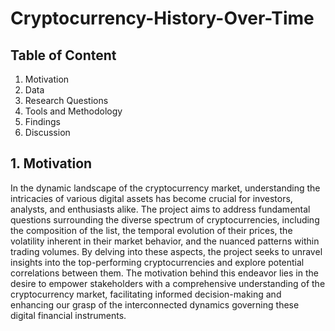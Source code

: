 # Cryptocurrency-History-Over-Time

## Table of Content 
1. Motivation
2. Data
3. Research Questions
4. Tools and Methodology
5. Findings
6. Discussion

## 1. Motivation
In the dynamic landscape of the cryptocurrency market, understanding the intricacies of various digital assets has become crucial for investors, analysts, and enthusiasts alike. The project aims to address fundamental questions surrounding the diverse spectrum of cryptocurrencies, including the composition of the list, the temporal evolution of their prices, the volatility inherent in their market behavior, and the nuanced patterns within trading volumes. By delving into these aspects, the project seeks to unravel insights into the top-performing cryptocurrencies and explore potential correlations between them. The motivation behind this endeavor lies in the desire to empower stakeholders with a comprehensive understanding of the cryptocurrency market, facilitating informed decision-making and enhancing our grasp of the interconnected dynamics governing these digital financial instruments.
